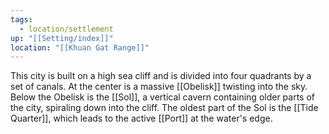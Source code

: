 ```yaml
---
tags:
  - location/settlement
up: "[[Setting/index]]"
location: "[[Khuan Gat Range]]"
---
```

This city is built on a high sea cliff and is divided into four quadrants by a set of canals. At the center is a massive [[Obelisk]] twisting into the sky. Below the Obelisk is the [[Sol]], a vertical cavern containing older parts of the city, spiraling down into the cliff. The oldest part of the Sol is the [[Tide Quarter]], which leads to the active [[Port]] at the water's edge. 
